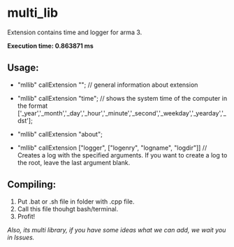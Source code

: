 # multi_lib
Extension contains time and logger for arma 3.

**Execution time: 0.863871 ms**

## Usage:

* "mllib" callExtension ""; // general information about extension

* "mllib" callExtension "time"; // shows the system time of the computer in the format ['_year','_month','_day','_hour','_minute','_second','_weekday','_yearday','_dst'];

* "mllib" callExtension "about"; 

* "mllib" callExtension ["logger", ["logenry", "logname", "logdir"]]
// Creates a log with the specified arguments. If you want to create a log to the root, leave the last argument blank.

## Compiling:
1. Put .bat or .sh file in folder with .cpp file.
2. Call this file thouhgt bash/terminal.
3. Profit!

*Also, its multi library, if you have some ideas what we can add, we wait you in Issues.*
